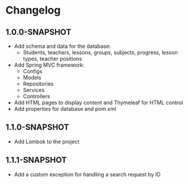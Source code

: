 # Changelog

## 1.0.0-SNAPSHOT

- Add schema and data for the database:
    - Students, teachers, lessons, groups, subjects, progress, lesson types, teacher positions
- Add Spring MVC framework:
    - Configs
    - Models
    - Repositories
    - Services
    - Controllers
- Add HTML pages to display content and Thymeleaf for HTML control
- Add properties for database and pom.xml

## 1.1.0-SNAPSHOT

- Add Lombok to the project

## 1.1.1-SNAPSHOT

- Add a custom exception for handling a search request by ID